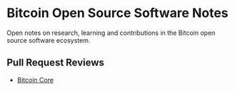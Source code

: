 # Bitcoin Open Source Software Notes

Open notes on research, learning and contributions in the Bitcoin open source software ecosystem.

## Pull Request Reviews

- [Bitcoin Core](pull-requests/bitcoin)
